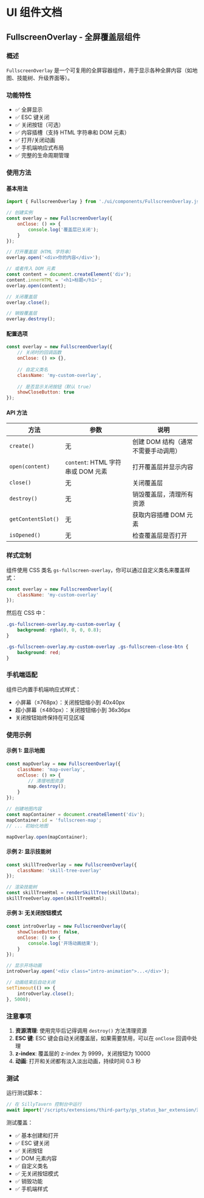 # UI 组件文档

## FullscreenOverlay - 全屏覆盖层组件

### 概述

`FullscreenOverlay` 是一个可复用的全屏容器组件，用于显示各种全屏内容（如地图、技能树、升级界面等）。

### 功能特性

- ✅ 全屏显示
- ✅ ESC 键关闭
- ✅ 关闭按钮（可选）
- ✅ 内容插槽（支持 HTML 字符串和 DOM 元素）
- ✅ 打开/关闭动画
- ✅ 手机端响应式布局
- ✅ 完整的生命周期管理

### 使用方法

#### 基本用法

```javascript
import { FullscreenOverlay } from './ui/components/FullscreenOverlay.js';

// 创建实例
const overlay = new FullscreenOverlay({
    onClose: () => {
        console.log('覆盖层已关闭');
    }
});

// 打开覆盖层（HTML 字符串）
overlay.open('<div>你的内容</div>');

// 或者传入 DOM 元素
const content = document.createElement('div');
content.innerHTML = '<h1>标题</h1>';
overlay.open(content);

// 关闭覆盖层
overlay.close();

// 销毁覆盖层
overlay.destroy();
```

#### 配置选项

```javascript
const overlay = new FullscreenOverlay({
    // 关闭时的回调函数
    onClose: () => {},
    
    // 自定义类名
    className: 'my-custom-overlay',
    
    // 是否显示关闭按钮（默认 true）
    showCloseButton: true
});
```

#### API 方法

| 方法 | 参数 | 说明 |
|------|------|------|
| `create()` | 无 | 创建 DOM 结构（通常不需要手动调用） |
| `open(content)` | `content`: HTML 字符串或 DOM 元素 | 打开覆盖层并显示内容 |
| `close()` | 无 | 关闭覆盖层 |
| `destroy()` | 无 | 销毁覆盖层，清理所有资源 |
| `getContentSlot()` | 无 | 获取内容插槽 DOM 元素 |
| `isOpened()` | 无 | 检查覆盖层是否打开 |

### 样式定制

组件使用 CSS 类名 `gs-fullscreen-overlay`，你可以通过自定义类名来覆盖样式：

```javascript
const overlay = new FullscreenOverlay({
    className: 'my-custom-overlay'
});
```

然后在 CSS 中：

```css
.gs-fullscreen-overlay.my-custom-overlay {
    background: rgba(0, 0, 0, 0.8);
}

.gs-fullscreen-overlay.my-custom-overlay .gs-fullscreen-close-btn {
    background: red;
}
```

### 手机端适配

组件已内置手机端响应式样式：

- 小屏幕（≤768px）：关闭按钮缩小到 40x40px
- 超小屏幕（≤480px）：关闭按钮缩小到 36x36px
- 关闭按钮始终保持在可见区域

### 使用示例

#### 示例 1: 显示地图

```javascript
const mapOverlay = new FullscreenOverlay({
    className: 'map-overlay',
    onClose: () => {
        // 清理地图资源
        map.destroy();
    }
});

// 创建地图内容
const mapContainer = document.createElement('div');
mapContainer.id = 'fullscreen-map';
// ... 初始化地图

mapOverlay.open(mapContainer);
```

#### 示例 2: 显示技能树

```javascript
const skillTreeOverlay = new FullscreenOverlay({
    className: 'skill-tree-overlay'
});

// 渲染技能树
const skillTreeHtml = renderSkillTree(skillData);
skillTreeOverlay.open(skillTreeHtml);
```

#### 示例 3: 无关闭按钮模式

```javascript
const introOverlay = new FullscreenOverlay({
    showCloseButton: false,
    onClose: () => {
        console.log('开场动画结束');
    }
});

// 显示开场动画
introOverlay.open('<div class="intro-animation">...</div>');

// 动画结束后自动关闭
setTimeout(() => {
    introOverlay.close();
}, 5000);
```

### 注意事项

1. **资源清理**: 使用完毕后记得调用 `destroy()` 方法清理资源
2. **ESC 键**: ESC 键会自动关闭覆盖层，如果需要禁用，可以在 `onClose` 回调中处理
3. **z-index**: 覆盖层的 z-index 为 9999，关闭按钮为 10000
4. **动画**: 打开和关闭都有淡入淡出动画，持续时间 0.3 秒

### 测试

运行测试脚本：

```javascript
// 在 SillyTavern 控制台中运行
await import('/scripts/extensions/third-party/gs_status_bar_extension/测试工具/test_fullscreen_overlay.js');
```

测试覆盖：
- ✅ 基本创建和打开
- ✅ ESC 键关闭
- ✅ 关闭按钮
- ✅ DOM 元素内容
- ✅ 自定义类名
- ✅ 无关闭按钮模式
- ✅ 销毁功能
- ✅ 手机端样式
